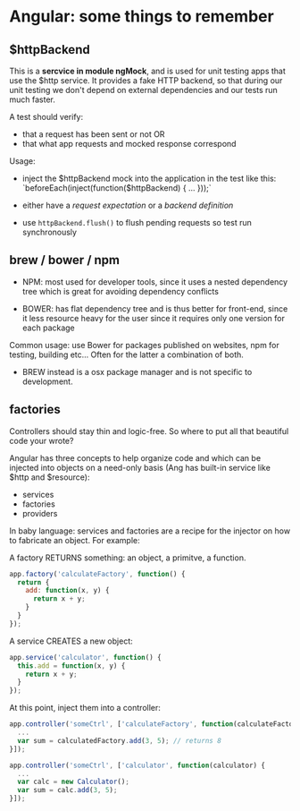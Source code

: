Angular: some things to remember
================================

$httpBackend
------------

This is a **sercvice in module ngMock**, and is used for unit testing apps that
use the $http service. It provides a fake HTTP backend, so that during our unit
testing we don't depend on external dependencies and our tests run much faster.

A test should verify:
 * that a request has been sent or not OR
 * that what app requests and mocked response correspond

Usage: 

- inject the $httpBackend mock into the application in the test like this:
  `beforeEach(inject(function($httpBackend) { ... }));`

- either have a *request expectation* or a *backend definition*

- use `httpBackend.flush()` to flush pending requests so test run synchronously


brew / bower / npm
------------------

* NPM: most used for developer tools, since it uses a nested dependency tree
  which is great for avoiding dependency conflicts

* BOWER: has flat dependency tree and is thus better for front-end, since it
  less resource heavy for the user since it requires only one version for each
  package

Common usage: use Bower for packages published on websites, npm for testing,
building etc... Often for the latter a combination of both.

* BREW instead is a osx package manager and is not specific to development.


factories
---------

Controllers should stay thin and logic-free. So where to put all that beautiful
code your wrote?

Angular has three concepts to help organize code and which can be injected into
objects on a need-only basis (Ang has built-in service like $http and
$resource): 

* services
* factories
* providers

In baby language: services and factories are a recipe for the injector on how to
fabricate an object. For example: 


A factory RETURNS something: an object, a primitve, a function.

```javascript
app.factory('calculateFactory', function() {
  return {
    add: function(x, y) {
      return x + y;
    }
  }
});
```

A service CREATES a new object:

```javascript
app.service('calculator', function() {
  this.add = function(x, y) {
    return x + y;
  }
});
```

At this point, inject them into a controller:

```javascript
app.controller('someCtrl', ['calculateFactory', function(calculateFactory) {
  ...
  var sum = calculatedFactory.add(3, 5); // returns 8
}]);
```

```javascript
app.controller('someCtrl', ['calculator', function(calculator) {
  ...
  var calc = new Calculator();
  var sum = calc.add(3, 5); 
}]);
```
